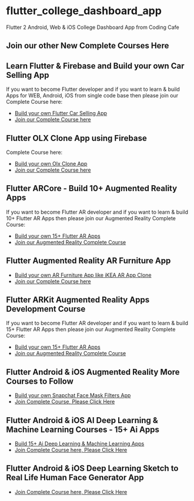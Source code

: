 # flutter_college_dashboard_app

Flutter 2 Android, Web & iOS College Dashboard App from Coding Cafe



## Join our other New Complete Courses Here

## Learn Flutter & Firebase and Build your own Car Selling App

If you want to become Flutter developer and if you want to learn & build Apps for WEB, Android, iOS
from single code base then please join our Complete Course here:

- [Build your own Flutter Car Selling App](https://www.udemy.com/course/learn-flutter-20-firebase-build-android-ios-web-apps/?referralCode=D9E5CE37FF4EB80E7021)
- [Join our Complete Course here](https://www.udemy.com/course/learn-flutter-20-firebase-build-android-ios-web-apps/?referralCode=D9E5CE37FF4EB80E7021)


## Flutter OLX Clone App using Firebase

Complete Course here:

- [Build your own Olx Clone App](https://www.udemy.com/course/build-olx-clone-app-with-admin-panel-with-flutter-firebase/?referralCode=76150526E260789B7888)
- [Join our Complete Course here](https://www.udemy.com/course/build-olx-clone-app-with-admin-panel-with-flutter-firebase/?referralCode=76150526E260789B7888)


## Flutter ARCore - Build 10+ Augmented Reality Apps

If you want to become Flutter AR developer and if you want to learn & build 10+ Flutter AR Apps
then please join our Augmented Reality Complete Course:

- [Build your own 15+ Flutter AR Apps](https://www.udemy.com/course/flutter-augmented-reality-course-build-10-android-ar-apps/?referralCode=4AF65A8713DB39563807)
- [Join our Augmented Reality Complete Course](https://www.udemy.com/course/flutter-augmented-reality-course-build-10-android-ar-apps/?referralCode=4AF65A8713DB39563807)


## Flutter Augmented Reality AR Furniture App

- [Build your own AR Furniture App like iKEA AR App Clone](https://www.udemy.com/course/flutter-augmented-reality-ar-furniture-app-using-arcore/?referralCode=3761B3E00A1F5D259DDD)
- [Join our Complete Course here](https://www.udemy.com/course/flutter-augmented-reality-ar-furniture-app-using-arcore/?referralCode=3761B3E00A1F5D259DDD)


## Flutter ARKit Augmented Reality Apps Development Course

If you want to become Flutter AR developer and if you want to learn & build 15+ Flutter AR Apps
then please join our Augmented Reality Complete Course:

- [Build your own 15+ Flutter AR Apps](https://www.udemy.com/course/flutter-arkit-course-build-15-augmented-reality-ios-apps/?referralCode=B8190D9CECB8D5771B4A)
- [Join our Augmented Reality Complete Course](https://www.udemy.com/course/flutter-arkit-course-build-15-augmented-reality-ios-apps/?referralCode=B8190D9CECB8D5771B4A)


## Flutter Android & iOS Augmented Reality More Courses to Follow

- [Build your own Snapchat Face Mask Filters App](https://www.udemy.com/course/build-flutter-ar-face-filters-app-like-snapchat-filters-2021/?referralCode=380AF6E44C2BAB2A6040)
- [Join Complete Course, Please Click Here](https://www.udemy.com/course/build-flutter-ar-face-filters-app-like-snapchat-filters-2021/?referralCode=380AF6E44C2BAB2A6040)


## Flutter Android & iOS AI Deep Learning & Machine Learning Courses - 15+ Ai Apps

- [Build 15+ Ai Deep Learning & Machine Learning Apps](https://www.udemy.com/course/flutter-artificial-intelligence-course-build-15-ai-apps/?referralCode=477033A2DC5E6E8BF740)
- [Join Complete Course here, Please Click Here](https://www.udemy.com/course/flutter-artificial-intelligence-course-build-15-ai-apps/?referralCode=477033A2DC5E6E8BF740)


## Flutter Android & iOS Deep Learning Sketch to Real Life Human Face Generator App

- [Join Complete Course here, Please Click Here](https://www.udemy.com/course/build-drawing-to-real-life-generator-app-using-flutter/?referralCode=2B3114D7C89C0BEDBCF0)

